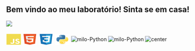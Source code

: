 ## Bem vindo ao meu laboratório! Sinta se em casa!

<img src="https://64.media.tumblr.com/4e67f2f2d4d2fcab4e8f6a9e5ccb3588/tumblr_ommxx7WK3p1tk7m95o1_540.gifv">



<div style="display: inline_block"><br>
  <img align="center" alt="milo-Js" height="30" width="40" src="https://raw.githubusercontent.com/devicons/devicon/master/icons/javascript/javascript-plain.svg">
  <img align="center" alt="M-HTML" height="30" width="40" src="https://raw.githubusercontent.com/devicons/devicon/master/icons/html5/html5-original.svg">
  <img align="center" alt="milo-CSS" height="30" width="40" src="https://raw.githubusercontent.com/devicons/devicon/master/icons/css3/css3-original.svg">
  <img align="center" alt="milo-Python" height="30" width="40" src="https://raw.githubusercontent.com/devicons/devicon/master/icons/python/python-original.svg">
  <img align="center" alt="milo-Python" height="30" width="40"
  <img src="https://cdn.jsdelivr.net/gh/devicons/devicon/icons/kotlin/kotlin-original.svg" />
  <img align="center" alt="milo-Python" height="30" width="40"
  <img src="https://cdn.jsdelivr.net/gh/devicons/devicon/icons/linux/linux-original.svg" />
  <img align="center" alt="center" height="30" width="40"
  <img src="https://cdn.jsdelivr.net/gh/devicons/devicon/icons/windows8/windows8-original.svg" />
          
          
<!--
**Camiloverner/Camiloverner** is a ✨ _special_ ✨ repository because its `README.md` (this file) appears on your GitHub profile.

Here are some ideas to get you started:

- 🔭 I’m currently working on ...
- 🌱 I’m currently learning ...
- 👯 I’m looking to collaborate on ...
- 🤔 I’m looking for help with ...
- 💬 Ask me about ...
- 📫 How to reach me: ...
- 😄 Pronouns: ...
- ⚡ Fun fact: ...
-->
